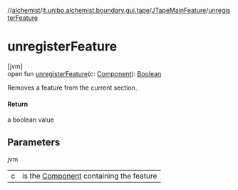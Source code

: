 //[alchemist](../../../index.md)/[it.unibo.alchemist.boundary.gui.tape](../index.md)/[JTapeMainFeature](index.md)/[unregisterFeature](unregister-feature.md)

# unregisterFeature

[jvm]\
open fun [unregisterFeature](unregister-feature.md)(c: [Component](https://docs.oracle.com/javase/8/docs/api/java/awt/Component.html)): [Boolean](https://kotlinlang.org/api/latest/jvm/stdlib/kotlin/-boolean/index.html)

Removes a feature from the current section.

#### Return

a boolean value

## Parameters

jvm

| | |
|---|---|
| c | is the [Component](https://docs.oracle.com/javase/8/docs/api/java/awt/Component.html) containing the feature |
